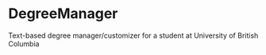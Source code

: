 # DegreeManager
Text-based degree manager/customizer for a student at University of British Columbia
